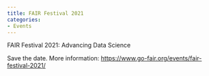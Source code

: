 ```yaml
---
title: FAIR Festival 2021
categories:
- Events
---
```


FAIR Festival 2021: Advancing Data Science

Save the date. More information: 
https://www.go-fair.org/events/fair-festival-2021/
